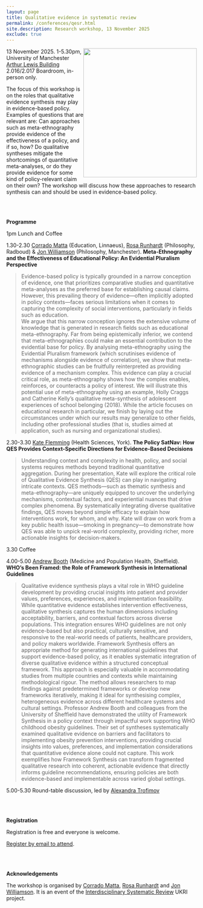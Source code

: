 ```yaml
---
layout: page
title: Qualitative evidence in systematic review
permalink: /conferences/qesr.html
site.description: Research workshop, 13 November 2025
exclude: true
---
```


<a href="https://commons.wikimedia.org/wiki/File:Drawn_image_illustrating_the_Hierarchy_of_Evidence.png"><img style="float: right;" src="https://upload.wikimedia.org/wikipedia/commons/e/e6/Drawn_image_illustrating_the_Hierarchy_of_Evidence.png" alt="" width="300" height="341" /></a>13 November 2025. 1-5.30pm, University of Manchester [Arthur Lewis Building](https://www.manchester.ac.uk/about/maps/interactive-map/?id=33) 2.016/2.017 Boardroom, in-person only. 

 The focus of this workshop is on the roles that qualitative evidence synthesis may play in evidence-based policy. Examples of questions that are relevant are: Can approaches such as meta-ethnography provide evidence of the effectiveness of a policy, and if so, how? Do qualitative syntheses mitigate the shortcomings of quantitative meta-analyses, or do they provide evidence for some kind of policy-relevant claim on their own?  The workshop will discuss how these approaches to research synthesis can and should be used in evidence-based policy.  



<br><br>

**Programme**

1pm Lunch and Coffee  

1.30-2.30 [Corrado Matta](https://lnu.se/en/staff/corrado.matta/) (Education, Linnaeus), [Rosa Runhardt](https://www.ru.nl/en/people/runhardt-r) (Philosophy, Radboud) & [Jon Williamson](https://research.manchester.ac.uk/en/persons/jon-williamson) (Philosophy, Manchester). **Meta-Ethnography and the Effectiveness of Educational Policy: An Evidential Pluralism Perspective**  
> Evidence-based policy is typically grounded in a narrow conception of evidence, one that prioritizes comparative studies and quantitative meta-analyses as the preferred base for establishing causal claims. However, this prevailing theory of evidence—often implicitly adopted in policy contexts—faces serious limitations when it comes to capturing the complexity of social interventions, particularly in fields such as education.  
We argue that this narrow conception ignores the extensive volume of knowledge that is generated in research fields such as educational meta-ethnography. Far from being epistemically inferior, we contend that meta-ethnographies could make an essential contribution to the evidential base for policy. By analysing meta-ethnography using the Evidential Pluralism framework (which scrutinises evidence of mechanisms alongside evidence of correlation), we show that meta-ethnographic studies can be fruitfully reinterpreted as providing evidence of a mechanism complex. This evidence can play a crucial critical role, as meta-ethnography shows how the complex enables, reinforces, or counteracts a policy of interest. We will illustrate this potential use of meta-ethnography using an example, Holly Craggs and Catherine Kelly’s qualitative meta-synthesis of adolescent experiences of school belonging (2018). While the article focuses on educational research in particular, we finish by laying out the circumstances under which our results may generalize to other fields, including other professional studies (that is, studies aimed at application, such as nursing and organizational studies).

2.30-3.30 [Kate Flemming](https://www.york.ac.uk/healthsciences/our-staff/kate-flemming/) (Health Sciences, York). **The Policy SatNav: How QES Provides Context-Specific Directions for Evidence-Based Decisions**  
> Understanding context and complexity in health, policy, and social systems requires methods beyond traditional quantitative aggregation. During her presentation, Kate will explore the critical role of Qualitative Evidence Synthesis (QES) can play in navigating intricate contexts. QES methods—such as thematic synthesis and meta-ethnography—are uniquely equipped to uncover the underlying mechanisms, contextual factors, and experiential nuances that drive complex phenomena. By systematically integrating diverse qualitative findings, QES moves beyond simple efficacy to explain how interventions work, for whom, and why. 
Kate will draw on work from a key public health issue—smoking in pregnancy—to demonstrate how QES was able to unpick real-world complexity, providing richer, more actionable insights for decision-makers.
  

3.30 Coffee  

4.00-5.00 [Andrew Booth](https://sheffield.ac.uk/smph/andrew-booth) (Medicine and Population Health, Sheffield). **WHO’s Been Framed: the Role of Framework Synthesis in International Guidelines**  
> Qualitative evidence synthesis plays a vital role in WHO guideline development by providing crucial insights into patient and provider values, preferences, experiences, and implementation feasibility. While quantitative evidence establishes intervention effectiveness, qualitative synthesis captures the human dimensions including acceptability, barriers, and contextual factors across diverse populations. This integration ensures WHO guidelines are not only evidence-based but also practical, culturally sensitive, and responsive to the real-world needs of patients, healthcare providers, and policy makers worldwide.
Framework Synthesis offers an appropriate method for generating international guidelines that support evidence-based policy, as it enables systematic integration of diverse qualitative evidence within a structured conceptual framework. This approach is especially valuable in accommodating studies from multiple countries and contexts while maintaining methodological rigour. The method allows researchers to map findings against predetermined frameworks or develop new frameworks iteratively, making it ideal for synthesising complex, heterogeneous evidence across different healthcare systems and cultural settings. Professor Andrew Booth and colleagues from the University of Sheffield have demonstrated the utility of Framework Synthesis in a policy context through impactful work supporting WHO childhood obesity guidelines. Their set of syntheses systematically examined qualitative evidence on barriers and facilitators to implementing obesity prevention interventions, providing crucial insights into values, preferences, and implementation considerations that quantitative evidence alone could not capture. This work exemplifies how Framework Synthesis can transform fragmented qualitative research into coherent, actionable evidence that directly informs guideline recommendations, ensuring policies are both evidence-based and implementable across varied global settings.
 

5.00-5.30 Round-table discussion, led by [Alexandra Trofimov](https://research.manchester.ac.uk/en/persons/alexandra-trofimov)  


<br/><br/>

**Registration**

Registration is free and everyone is welcome.  

[Register by email to attend](mailto:jon.williamson@manchester.ac.uk?subject=QESR-registration).

<br/><br/>

**Acknowledgements**

The workshop is organised by [Corrado Matta](https://lnu.se/en/staff/corrado.matta/), [Rosa Runhardt](https://www.ru.nl/en/people/runhardt-r) and [Jon Williamson](https://research.manchester.ac.uk/en/persons/jon-williamson). It is an event of the [Interdisciplinary Systematic Review](https://research.manchester.ac.uk/en/projects/interdisciplinary-systematic-review-mechanistic-evidence-and-epis/) UKRI project.

<br/><br/>

